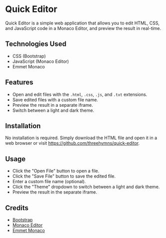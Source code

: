 Quick Editor
============

Quick Editor is a simple web application that allows you to edit HTML, CSS, and JavaScript code in a Monaco Editor, and preview the result in real-time.

Technologies Used
-----------------

-   CSS (Bootstrap)
-   JavaScript (Monaco Editor)
-   Emmet Monaco

Features
--------

-   Open and edit files with the `.html`, `.css`, `.js`, and `.txt` extensions.
-   Save edited files with a custom file name.
-   Preview the result in a separate iframe.
-   Switch between a light and dark theme.

Installation
------------

No installation is required. Simply download the HTML file and open it in a web browser or visit https://github.com/threehymns/quick-editor.

Usage
-----

 - Click the "Open File" button to open a file.
 - Click the "Save File" button to save the edited file.
 - Enter a custom file name (optional).
 - Click the "Theme" dropdown to switch between a light and dark theme.
 - Preview the result in the separate iframe.

Credits
-------

-   [Bootstrap](https://getbootstrap.com/)
-   [Monaco Editor](https://microsoft.github.io/monaco-editor/)
-   [Emmet Monaco](https://github.com/troy351/emmet-monaco-es)